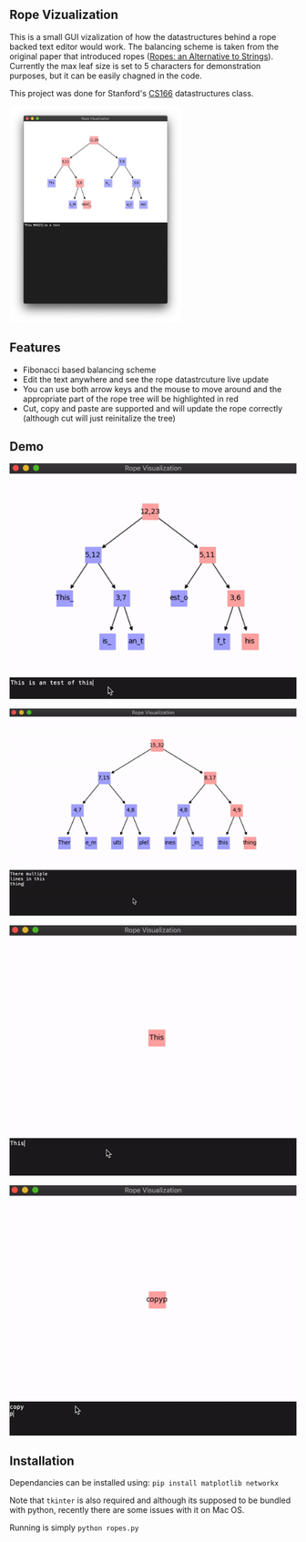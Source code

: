 Rope Vizualization
---

This is a small GUI vizalization of how the datastructures behind a rope backed text editor would work. The balancing scheme is taken from the original paper that introduced ropes ([Ropes: an Alternative to Strings](https://www.cs.rit.edu/usr/local/pub/jeh/courses/QUARTERS/FP/Labs/CedarRope/rope-paper.pdf)). Currently the max leaf size is set to 5 characters for demonstration purposes, but it can be easily chagned in the code.

This project was done for Stanford's [CS166](http://cs166.stanford.edu) datastructures class.

<img src="https://github.com/mikh3x4/CS166-Ropes/raw/master/images/screenshot.png" width=60%>

Features
---
- Fibonacci based balancing scheme
- Edit the text anywhere and see the rope datastrcuture live update
- You can use both arrow keys and the mouse to move around and the appropriate part of the rope tree will be highlighted in red
- Cut, copy and paste are supported and will update the rope correctly (although cut will just reinitalize the tree)


Demo
---

![Demo 1](https://github.com/mikh3x4/CS166-Ropes/raw/master/images/gif1.gif)

![Demo 2](https://github.com/mikh3x4/CS166-Ropes/raw/master/images/gif2.gif)

![Demo 3](https://github.com/mikh3x4/CS166-Ropes/raw/master/images/gif3.gif)

![Demo 4](https://github.com/mikh3x4/CS166-Ropes/raw/master/images/gif4.gif)

Installation
---
Dependancies can be installed using:
`pip install matplotlib networkx`

Note that `tkinter` is also required and although its supposed to be bundled with python, recently there are some issues with it on Mac OS. 

Running is simply
`python ropes.py`
